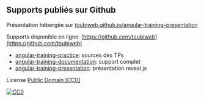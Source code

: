 ## Supports publiés sur Github

Présentation hébergée sur [toubiweb.github.io/angular-training-presentation](http://toubiweb.github.io/angular-training-presentation)

Supports disponible en ligne: [https://github.com/toubiweb](https://github.com/toubiweb) 

* [angular-training-practice](https://github.com/toubiweb/angular-training-practice): sources des TPs
* [angular-training-documentation](https://github.com/toubiweb/angular-training-documentation): support complet
* [angular-training-presentation](https://github.com/toubiweb/angular-training-presentation): présentation reveal.js

License [Public Domain [CC0]](http://creativecommons.org/publicdomain/zero/1.0/)

[![CC0](http://i.creativecommons.org/p/zero/1.0/88x31.png)](http://creativecommons.org/publicdomain/zero/1.0/)
